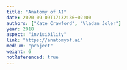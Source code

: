 ```yaml
---
title: "Anatomy of AI"
date: 2020-09-09T17:32:36+02:00
authors: ["Kate Crawford", "Vladan Joler"]
year: 2018
aspect: "invisibility"
link: "https://anatomyof.ai"
medium: "project"
weight: 6
notReferenced: true
---
```

